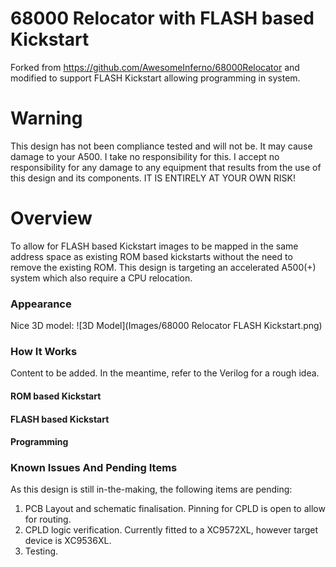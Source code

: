 # 68000 Relocator with FLASH based Kickstart
Forked from https://github.com/AwesomeInferno/68000Relocator and modified to support FLASH Kickstart allowing programming in system.

# Warning
This design has not been compliance tested and will not be. It may cause damage to your A500. I take no responsibility for this. I accept no responsibility for any damage to any equipment that results from the use of this design and its components. IT IS ENTIRELY AT YOUR OWN RISK!

# Overview
To allow for FLASH based Kickstart images to be mapped in the same address space as existing ROM based kickstarts without the need to remove the existing ROM. This design is targeting an accelerated A500(+) system which also require a CPU relocation.

### Appearance
Nice 3D model:
![3D Model](Images/68000 Relocator FLASH Kickstart.png)

### How It Works
Content to be added. In the meantime, refer to the Verilog for a rough idea.

#### ROM based Kickstart

#### FLASH based Kickstart

#### Programming

### Known Issues And Pending Items
As this design is still in-the-making, the following items are pending:

1. PCB Layout and schematic finalisation. Pinning for CPLD is open to allow for routing.
2. CPLD logic verification. Currently fitted to a XC9572XL, however target device is XC9536XL.
3. Testing.
